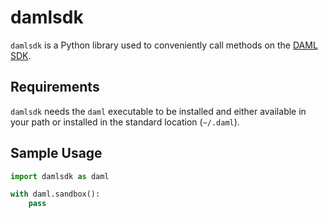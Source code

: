 damlsdk
=======

`damlsdk` is a Python library used to conveniently call methods on the
[DAML SDK](https://docs.daml.com/getting-started/installation.html).

Requirements
------------

`damlsdk` needs the `daml` executable to be installed and either available in
your path or installed in the standard location (`~/.daml`).

Sample Usage
------------

```py
import damlsdk as daml

with daml.sandbox():
    pass
```
